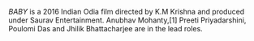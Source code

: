 _BABY_ is a 2016 Indian Odia film directed by K.M Krishna and produced under Saurav Entertainment. Anubhav Mohanty,[1] Preeti Priyadarshini, Poulomi Das and Jhilik Bhattacharjee are in the lead roles.
